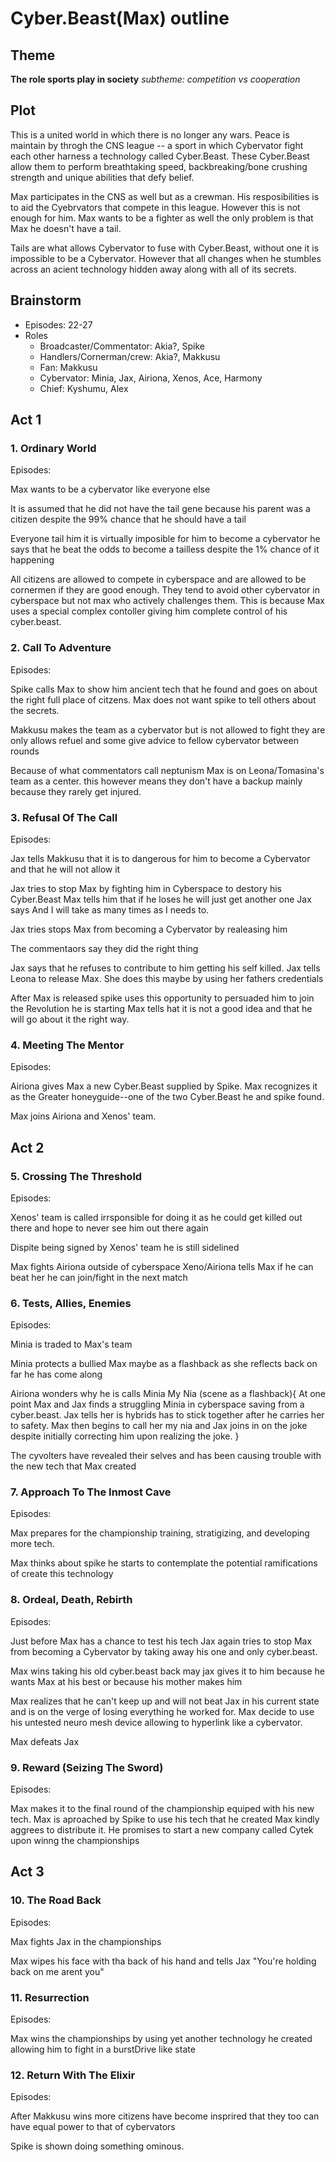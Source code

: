 ﻿# Cyber.Beast(Max) outline
## Theme
**The role sports play in society**
*subtheme: competition vs cooperation*

## Plot
This is a united world in which there is no longer any wars. Peace is maintain by throgh the CNS league -- a sport in which Cybervator fight each other harness a technology called Cyber.Beast. These Cyber.Beast allow them to perform breathtaking speed, backbreaking/bone crushing strength and unique abilities that defy belief.

Max participates in the CNS as well but as a crewman. His resposibilities is to aid the Cyebrvators that compete in this league. However this is not enough for him. Max wants to be a fighter as well the only problem is that Max he doesn't have a tail.

Tails are what allows Cybervator to fuse with Cyber.Beast, without one it is impossible to be a Cybervator. However that all changes when he stumbles across an acient technology hidden away along with all of its secrets.

## Brainstorm
- Episodes: 22-27
- Roles
  - Broadcaster/Commentator: Akia?, Spike
  - Handlers/Cornerman/crew: Akia?, Makkusu
  - Fan: Makkusu
  - Cybervator: Minia, Jax, Airiona, Xenos, Ace, Harmony
  - Chief: Kyshumu, Alex  


## Act 1
### 1. Ordinary World
Episodes: 

Max wants to be a cybervator like everyone else

It is assumed that he did not have the tail gene because his parent was a citizen despite the 99% chance that he should have a tail

Everyone tail him it is virtually imposible for him to become a cybervator he says that he beat the odds to become a tailless despite the 1% chance of it happening 

All citizens are allowed to compete in cyberspace and are allowed to be cornermen if they are good enough. They tend to avoid other cybervator in cyberspace but not max who actively challenges them. This is because Max uses a special complex contoller giving him complete control of his cyber.beast.



### 2. Call To Adventure
Episodes: 

Spike calls Max to show him ancient tech that he found and goes on about the right full place of citzens. Max does not want spike to tell others about the secrets.

Makkusu makes the team as a cybervator but is not allowed to fight they are only allows refuel and some give advice to fellow cybervator between rounds

Because of what commentators call neptunism Max is on Leona/Tomasina's team as a center. this however means they don't have a backup mainly because they rarely get injured.

### 3. Refusal Of The Call
Episodes:

Jax tells Makkusu that it is to dangerous for him to become a Cybervator and that he will not allow it

Jax tries to stop Max by fighting him in Cyberspace to destory his Cyber.Beast Max tells him that if he loses he will just get another one Jax says And I will take as many times as I  needs to.

Jax tries stops Max from becoming a Cybervator by realeasing him

The commentaors say they did the right thing 

Jax says that he refuses to contribute to him getting his self killed. Jax tells Leona to release Max. She does this maybe by using her fathers credentials

After Max is released spike uses this opportunity to persuaded him to join the Revolution he is starting Max tells hat it is not a good idea and that he will go about it the right way.

### 4. Meeting The Mentor
Episodes: 

Airiona gives Max a new Cyber.Beast supplied by Spike. Max recognizes it as the Greater honeyguide--one of the two Cyber.Beast he and spike found. 

Max joins Airiona and Xenos' team.

## Act 2
### 5. Crossing The Threshold
Episodes:

Xenos' team is called irrsponsible for doing it as he could get killed out there and hope to never see him out there again

Dispite being signed by Xenos' team he is still sidelined

Max fights Airiona outside of cyberspace Xeno/Airiona tells Max if he can beat her he can join/fight in the next match
		
### 6. Tests, Allies, Enemies
Episodes:

Minia is traded to Max's team

Minia protects a bullied Max maybe as a flashback as she reflects back on far he has come along

Airiona wonders why he is calls Minia My Nia
(scene as a flashback){
At one point Max and Jax finds a struggling Minia in cyberspace saving from a cyber.beast. Jax tells her is hybrids has to stick together after he carries her to safety. Max then begins to call her my nia and Jax joins in on the joke despite initially correcting him upon realizing the joke. 
}

The cyvolters have revealed their selves and has been causing trouble with the new tech that Max created
		
### 7. Approach To The Inmost Cave
Episodes: 

Max prepares for the championship training, stratigizing, and developing more tech.

Max thinks about spike he starts to contemplate the potential ramifications of create this technology
	
### 8. Ordeal, Death, Rebirth
Episodes: 

Just before Max has a chance to test his tech Jax again tries to stop Max from becoming a Cybervator by taking away his one and only cyber.beast.

Max wins taking his old cyber.beast back may jax gives it to him because he wants Max at his best or because his mother makes him

Max realizes that he can't keep up and will not beat Jax in his current state and is on the verge of losing everything he worked for. Max decide to use his untested neuro mesh device allowing to hyperlink like a cybervator.

Max defeats Jax
	
### 9. Reward (Seizing The Sword)
Episodes: 

Max makes it to the final round of the championship equiped with his new tech. Max is aproached by Spike to use his tech that he created Max kindly aggrees to distribute it. He promises to start a new company called Cytek upon winng the championships

## Act 3

### 10. The Road Back
Episodes: 

Max fights Jax in the championships

Max wipes his face with tha back of his hand and tells Jax "You're holding back on me arent you"

### 11. Resurrection
Episodes: 

Max wins the championships by using yet another technology he created allowing him to fight in a burstDrive like state

### 12. Return With The Elixir
Episodes:

After Makkusu wins more citizens have become insprired that they too can have equal power to that of cybervators

Spike is shown doing something ominous.

